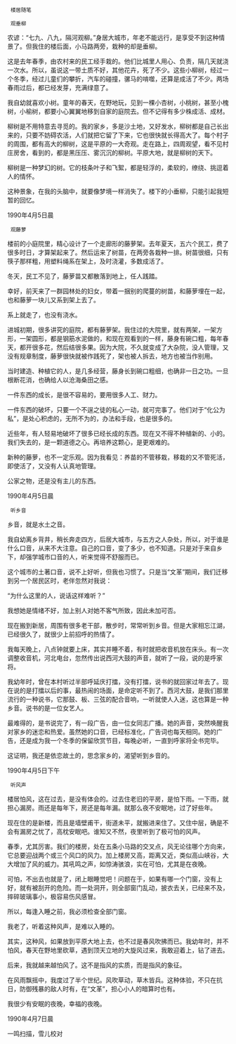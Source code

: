      楼居随笔 

     观垂柳 

  农谚：“七九、八九，隔河观柳。”身居大城市，年老不能远行，是享受不到这种情景了。但我住的楼后面，小马路两旁，栽种的却是垂柳。 

  这是去年春季，由农村来的民工经手栽的。他们比城里人用心、负责，隔几天就浇一次水。所以，虽说这一带土质不好，其他花卉，死了不少。这些小柳树，经过一个冬季，经过儿童们的攀折，汽车的碰撞，骡马的啃噬，还算是成活了不少。两场春雨过后，都已经发芽，充满绿意了。 

  我自幼就喜欢小树。童年的春天，在野地玩，见到一棵小杏树，小桃树，甚至小槐树，小榆树，都要小心翼翼地移到自家的庭院去。但不记得有多少株成活、成材。 

  柳树是不用特意去寻觅的。我的家乡，多是沙土地，又好发水，柳树都是自己长出来的，只要不妨碍农活，人们就把它留了下来，它也很快就长得高大了。每个村子的周围，都有高大的柳树，这是平原的一大奇观。走在路上，四周观望，看不见村庄房舍，看到的，都是黑压压、雾沉沉的柳树。平原大地，就是柳树的天下。 

  柳树是一种梦幻的树。它的枝条叶子和飞絮，都是轻浮的，柔软的，缭绕、挑逗着人的情怀。 

  这种景象，在我的头脑中，就要像梦境一样消失了。楼下的小垂柳，只能引起我短暂的回忆。 

  1990年4月5日晨 

     观藤萝 

  楼前的小庭院里，精心设计了一个走廊形的藤萝架。去年夏天，五六个民工，费了很多时日，才算架起来了。然后运来了树苗，在两旁各栽种一排。树苗很细，只有筷子那样粗，用塑料绳系在架上，及时浇灌，多数成活了。 

  冬天，民工不见了，藤萝苗又都散落到地上，任人践踏。 

  幸好，前天来了一群园林处的妇女，带着一捆别的爬蔓的树苗，和藤萝埋在一起，也和藤萝一块儿又系到架上去了。 

  系上就走了，也没有浇水。 

  进城初期，很多讲究的庭院，都有藤萝架。我住过的大院里，就有两架，一架方形，一架圆形，都是钢筋水泥做的，和现在观看到的一样，藤身有碗口粗，每年春天，都开很多花，然后结很多果。因为大院，不久就变成了大杂院，没人管理，又没有规章制度，藤萝很快就被作践死了，架也被人拆去，地方也被当作别用。 

  当时建造、种植它的人，是几多经营，藤身长到碗口粗细，也确非一日之功。一旦根断花消，也确给人以沧海桑田之感。 

  一件东西的成长，是很不容易的，要用很多人工、财力。 

  一件东西的破坏，只要一个不逞之徒的私心一动，就可完事了。他们对于“化公为私”，是处心积虑的，无所不为的，办法和手段，也是很多的。 

  近些年，有人轻易地破坏了很多已经长成的东西。现在又不得不种植新的、小的。我们失去的，是一颗道德之心。再培养这颗心，是更艰难的。 

  新种的藤萝，也不一定乐观。因为我看见：养苗的不管移栽，移栽的又不管死活，即使活了，又没有人认真地管理。 

  公家之物，还是没有主儿的东西。 

  1990年4月5日晨 

     听乡音 

  乡音，就是水土之音。 

  我自幼离乡背井，稍长奔走四方，后居大城市，与五方之人杂处，所以，对于谁是什么口音，从来不大注意。自己的口音，变了多少，也不知道。只是对于来自乡下，却强学城市口音的人，听来觉得不舒服而已。 

  这个城市的土著口音，说不上好听，但我也习惯了。只是当“文革”期间，我们迁移到另一个居民区时，老伴忽然对我说： 

  “为什么这里的人，说话这样难听？” 

  我想她是情绪不好，加上别人对她不客气所致，因此未加可否。 

  现在搬到新居，周围有很多老干部，散步时，常常听到乡音。但是大家相忘江湖，已经很久了，就很少上前招呼的热情了。 

  我每天晚上，八点钟就要上床，其实并睡不着，有时就把收音机放在床头。有一次调整收音机，河北电台，忽然传出说西河大鼓的声音，就听了一段，说的是呼家将。 

  我幼年时，曾在本村听过半部呼延庆打擂，没有打擂，说书的就回家过年去了。现在说的是打擂以后的事，最热闹的场面，是命定听不到了。西河大鼓，是我们那里流行的一种说书，它那鼓、板、三弦的配合音响，一听就使人入迷，这也算是一种乡音。说书的是一位女艺人。 

  最难得的，是书说完了，有一段广告，由一位女同志广播。她的声音，突然唤醒我对家乡的迷恋和热爱。虽然她的口音，已经标准化，广告词也每天相同。她的广告，还是成为我一个冬季的保留欣赏节目，每晚必听，一直到呼家将全书完毕。 

  这证明，我还是依恋故土的，思念家乡的，渴望听到乡音的。 

  1990年4月5日下午 

     听风声 

  楼居怕风，这在过去，是没有体会的。过去住老旧的平房，是怕下雨。一下雨，就担心漏房。雨还是每年下，房还是每年漏。就那么夜不安眠地，过了好些年。 

  现在住的是新楼，而且是墙壁甫干，街道未平，就搬进来住了。又住中层，确是不会有漏房之忧了，高枕安眠吧。谁知又不然，夜里听到了极可怕的风声。 

  春季，尤其厉害。我们的楼房，处在五条小马路的交叉点，风无论往哪个方向来，它总要迎战两个或三个风口的风力。加上楼房又高，距离又近，类似高山峡谷，大大增加了风的威力。其吼鸣之声，如惊涛骇浪，实在可怕，尤其是在夜晚。 

  可怕，不出去也就是了，闭上眼睡觉吧！问题在于，如果有哪一个门窗，没有上好，就有被刮开的危险。而一处洞开，则全部窗门乱动，披衣去关，已经来不及，摔碎玻璃事小，极容易伤风感冒。 

  所以，每逢入睡之前，我必须检查全部门窗。 

  我老了，听着这种风声，是难以入睡的。 

  其实，这种风，如果放到平原大地上去，也不过是春风吹拂而已。我幼年时，并不怕风，春天在野地里砍草，遇到顶天立地的大旋风过来，我敢迎着上，钻了进去。 

  后来，我就越来越怕风了。这不是指风的实质，而是指风的象征。 

  在风雨飘摇中，我度过了半个世纪。风吹草动，草木皆兵。这种体验，不只在抗日，防御残暴的敌人时有，在“文革”，担心小人的暗算时也有。 

  我很少有安眠的夜晚，幸福的夜晚。 

  1990年4月7日晨 

  一鸣扫描，雪儿校对 

